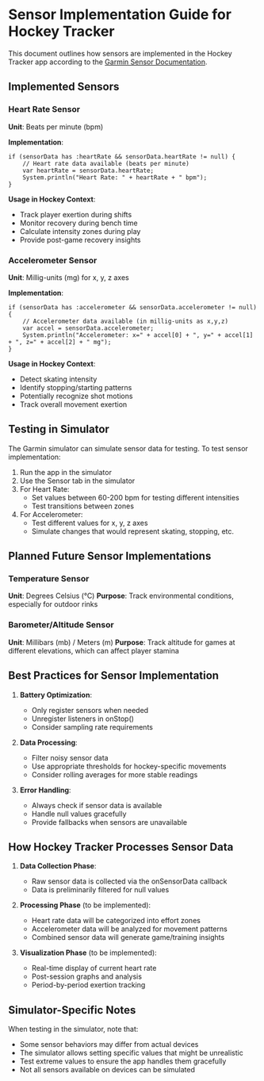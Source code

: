 # Sensor Implementation Guide for Hockey Tracker

This document outlines how sensors are implemented in the Hockey Tracker app according to the [Garmin Sensor Documentation](https://developer.garmin.com/connect-iq/core-topics/sensors/).

## Implemented Sensors

### Heart Rate Sensor
**Unit**: Beats per minute (bpm)

**Implementation**:
```monkey
if (sensorData has :heartRate && sensorData.heartRate != null) {
    // Heart rate data available (beats per minute)
    var heartRate = sensorData.heartRate;
    System.println("Heart Rate: " + heartRate + " bpm");
}
```

**Usage in Hockey Context**:
- Track player exertion during shifts
- Monitor recovery during bench time
- Calculate intensity zones during play
- Provide post-game recovery insights

### Accelerometer Sensor
**Unit**: Millig-units (mg) for x, y, z axes

**Implementation**:
```monkey
if (sensorData has :accelerometer && sensorData.accelerometer != null) {
    // Accelerometer data available (in millig-units as x,y,z)
    var accel = sensorData.accelerometer;
    System.println("Accelerometer: x=" + accel[0] + ", y=" + accel[1] + ", z=" + accel[2] + " mg");
}
```

**Usage in Hockey Context**:
- Detect skating intensity
- Identify stopping/starting patterns
- Potentially recognize shot motions
- Track overall movement exertion

## Testing in Simulator

The Garmin simulator can simulate sensor data for testing. To test sensor implementation:

1. Run the app in the simulator
2. Use the Sensor tab in the simulator
3. For Heart Rate:
   - Set values between 60-200 bpm for testing different intensities
   - Test transitions between zones
4. For Accelerometer:
   - Test different values for x, y, z axes
   - Simulate changes that would represent skating, stopping, etc.

## Planned Future Sensor Implementations

### Temperature Sensor
**Unit**: Degrees Celsius (°C)
**Purpose**: Track environmental conditions, especially for outdoor rinks

### Barometer/Altitude Sensor
**Unit**: Millibars (mb) / Meters (m)
**Purpose**: Track altitude for games at different elevations, which can affect player stamina

## Best Practices for Sensor Implementation

1. **Battery Optimization**:
   - Only register sensors when needed
   - Unregister listeners in onStop()
   - Consider sampling rate requirements

2. **Data Processing**:
   - Filter noisy sensor data
   - Use appropriate thresholds for hockey-specific movements
   - Consider rolling averages for more stable readings

3. **Error Handling**:
   - Always check if sensor data is available
   - Handle null values gracefully
   - Provide fallbacks when sensors are unavailable

## How Hockey Tracker Processes Sensor Data

1. **Data Collection Phase**:
   - Raw sensor data is collected via the onSensorData callback
   - Data is preliminarily filtered for null values

2. **Processing Phase** (to be implemented):
   - Heart rate data will be categorized into effort zones
   - Accelerometer data will be analyzed for movement patterns
   - Combined sensor data will generate game/training insights

3. **Visualization Phase** (to be implemented):
   - Real-time display of current heart rate
   - Post-session graphs and analysis
   - Period-by-period exertion tracking

## Simulator-Specific Notes

When testing in the simulator, note that:
- Some sensor behaviors may differ from actual devices
- The simulator allows setting specific values that might be unrealistic
- Test extreme values to ensure the app handles them gracefully
- Not all sensors available on devices can be simulated 